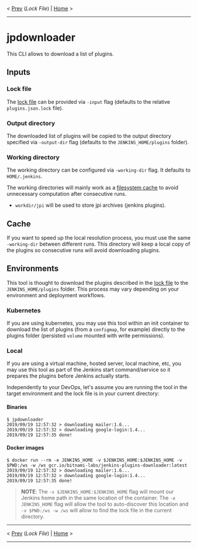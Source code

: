 
< [Prev](lock-file.md) (*Lock File*) | [Home](../README.md) >

___

# jpdownloader

This CLI allows to download a list of plugins.

## Inputs

### Lock file

The [lock file](lock-file.md) can be provided via `-input` flag (defaults to the relative `plugins.json.lock` file).

### Output directory

The downloaded list of plugins will be copied to the output directory specified via `-output-dir` flag (defaults to the `JENKINS_HOME/plugins` folder).

### Working directory

The working directory can be configured via `-working-dir` flag. It defaults to `HOME/.jenkins`.

The working directories will mainly work as a [filesystem cache](#cache) to avoid unnecessary computation after consecutive runs.

- `workdir/jpi` will be used to store jpi archives (jenkins plugins).

## Cache

If you want to speed up the local resolution process, you must use the same `-working-dir` between different runs. This directory will keep a local copy of the plugins so consecutive runs will avoid downloading plugins.

## Environments

This tool is thought to download the plugins described in the [lock file](lock-file.md) to the `JENKINS_HOME/plugins` folder. This process may vary depending on your environment and deployment workflows.

### Kubernetes

If you are using kubernetes, you may use this tool within an init container to download the list of plugins (from a `configmap`, for example) directly to the plugins folder (persisted `volume` mounted with write permissions).

### Local

If you are using a virtual machine, hosted server, local machine, etc, you may use this tool as part of the Jenkins start command/service so it prepares the plugins before Jenkins actually starts.

Independently to your DevOps, let's assume you are running the tool in the target environment and the lock file is in your current directory:

#### Binaries

```console
$ jpdownloader
2019/09/19 12:57:32 > downloading mailer:1.6...
2019/09/19 12:57:32 > downloading google-login:1.4...
2019/09/19 12:57:35 done!
```

#### Docker images

```console
$ docker run --rm -e JENKINS_HOME -v $JENKINS_HOME:$JENKINS_HOME -v $PWD:/ws -w /ws gcr.io/bitnami-labs/jenkins-plugins-downloader:latest
2019/09/19 12:57:32 > downloading mailer:1.6...
2019/09/19 12:57:32 > downloading google-login:1.4...
2019/09/19 12:57:35 done!
```

> **NOTE**: The `-v $JENKINS_HOME:$JENKINS_HOME` flag will mount our Jenkins home path in the same location of the container. The `-e JENKINS_HOME` flag will allow the tool to auto-discover this location and `-v $PWD:/ws -w /ws` will allow to find the lock file in the current directory.

___

< [Prev](lock-file.md) (*Lock File*) | [Home](../README.md) >
****
